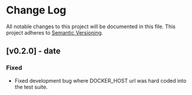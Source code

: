 # Change Log

All notable changes to this project will be documented in this file. This
project adheres to [Semantic Versioning](http://semver.org/).

## [v0.2.0] - date

### Fixed

  * Fixed development bug where DOCKER_HOST url was hard coded into the test
    suite.
